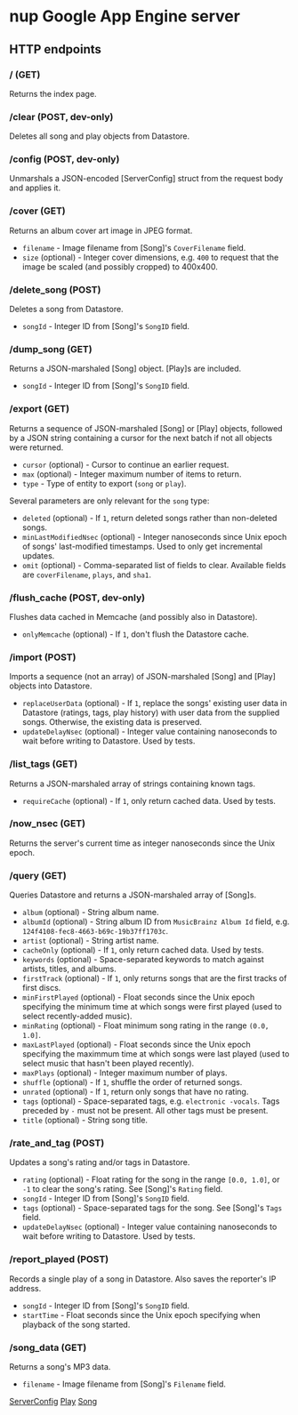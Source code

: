 # nup Google App Engine server

## HTTP endpoints

### / (GET)

Returns the index page.

### /clear (POST, dev-only)

Deletes all song and play objects from Datastore.

### /config (POST, dev-only)

Unmarshals a JSON-encoded [ServerConfig] struct from the request body and
applies it.

### /cover (GET)

Returns an album cover art image in JPEG format.

*   `filename` - Image filename from [Song]'s `CoverFilename` field.
*   `size` (optional) - Integer cover dimensions, e.g. `400` to request that the
    image be scaled (and possibly cropped) to 400x400.

### /delete\_song (POST)

Deletes a song from Datastore.

*   `songId` - Integer ID from [Song]'s `SongID` field.

### /dump\_song (GET)

Returns a JSON-marshaled [Song] object. [Play]s are included.

*   `songId` - Integer ID from [Song]'s `SongID` field.

### /export (GET)

Returns a sequence of JSON-marshaled [Song] or [Play] objects, followed by a
JSON string containing a cursor for the next batch if not all objects were
returned.

*   `cursor` (optional) - Cursor to continue an earlier request.
*   `max` (optional) - Integer maximum number of items to return.
*   `type` - Type of entity to export (`song` or `play`).

Several parameters are only relevant for the `song` type:

*   `deleted` (optional) - If `1`, return deleted songs rather than non-deleted
    songs.
*   `minLastModifiedNsec` (optional) - Integer nanoseconds since Unix epoch of
    songs' last-modified timestamps. Used to only get incremental updates.
*   `omit` (optional) - Comma-separated list of fields to clear. Available
    fields are `coverFilename`, `plays`, and `sha1`.

### /flush\_cache (POST, dev-only)

Flushes data cached in Memcache (and possibly also in Datastore).

*   `onlyMemcache` (optional) - If `1`, don't flush the Datastore cache.

### /import (POST)

Imports a sequence (not an array) of JSON-marshaled [Song] and [Play] objects
into Datastore.

*   `replaceUserData` (optional) - If `1`, replace the songs' existing user data
    in Datastore (ratings, tags, play history) with user data from the supplied
    songs. Otherwise, the existing data is preserved.
*   `updateDelayNsec` (optional) - Integer value containing nanoseconds to wait
    before writing to Datastore. Used by tests.

### /list\_tags (GET)

Returns a JSON-marshaled array of strings containing known tags.

*   `requireCache` (optional) - If `1`, only return cached data. Used by tests.

### /now\_nsec (GET)

Returns the server's current time as integer nanoseconds since the Unix epoch.

### /query (GET)

Queries Datastore and returns a JSON-marshaled array of [Song]s.

*   `album` (optional) - String album name.
*   `albumId` (optional) - String album ID from `MusicBrainz Album Id` field,
    e.g. `124f4108-fec8-4663-b69c-19b37ff1703c`.
*   `artist` (optional) - String artist name.
*   `cacheOnly` (optional) - If `1`, only return cached data. Used by tests.
*   `keywords` (optional) - Space-separated keywords to match against artists,
    titles, and albums.
*   `firstTrack` (optional) - If `1`, only returns songs that are the first
    tracks of first discs.
*   `minFirstPlayed` (optional) - Float seconds since the Unix epoch specifying
    the minimum time at which songs were first played (used to select
    recently-added music).
*   `minRating` (optional) - Float minimum song rating in the range `(0.0,
    1.0]`.
*   `maxLastPlayed` (optional) - Float seconds since the Unix epoch specifying
    the maximmum time at which songs were last played (used to select music that
    hasn't been played recently).
*   `maxPlays` (optional) - Integer maximum number of plays.
*   `shuffle` (optional) - If `1`, shuffle the order of returned songs.
*   `unrated` (optional) - If `1`, return only songs that have no rating.
*   `tags` (optional) - Space-separated tags, e.g. `electronic -vocals`. Tags
    preceded by `-` must not be present. All other tags must be present.
*   `title` (optional) - String song title.

### /rate\_and\_tag (POST)

Updates a song's rating and/or tags in Datastore.

*   `rating` (optional) - Float rating for the song in the range `[0.0, 1.0]`,
    or `-1` to clear the song's rating. See [Song]'s `Rating` field.
*   `songId` - Integer ID from [Song]'s `SongID` field.
*   `tags` (optional) - Space-separated tags for the song. See [Song]'s `Tags`
    field.
*   `updateDelayNsec` (optional) - Integer value containing nanoseconds to wait
    before writing to Datastore. Used by tests.

### /report\_played (POST)

Records a single play of a song in Datastore. Also saves the reporter's IP
address.

*   `songId` - Integer ID from [Song]'s `SongID` field.
*   `startTime` - Float seconds since the Unix epoch specifying when playback
    of the song started.

### /song\_data (GET)

Returns a song's MP3 data.

*   `filename` - Image filename from [Song]'s `Filename` field.

[ServerConfig](../internal/pkg/types/types.go)
[Play](../internal/pkg/types/types.go)
[Song](../internal/pkg/types/types.go)

